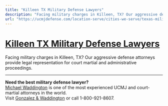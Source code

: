```yaml
---
title: "Killeen TX Military Defense Lawyers"
description: "Facing military charges in Killeen, TX? Our aggressive defense attorneys provide legal representation for court martial and administrative proceedings."
url: "https://ucmjdefense.com/location-serve/cities-we-serve/texas-military-defense-lawyers/killeen-tx-military-defense-lawyers.html"
---
```


# [Killeen TX Military Defense Lawyers](https://ucmjdefense.com/location-serve/cities-we-serve/texas-military-defense-lawyers/killeen-tx-military-defense-lawyers.html)

Facing military charges in Killeen, TX? Our aggressive defense attorneys provide legal representation for court martial and administrative proceedings.

---

**Need the best military defense lawyer?**  
[Michael Waddington](https://ucmjdefense.com/attorneys/michael-stewart-waddington-partner.html) is one of the most experienced UCMJ and court-martial attorneys in the world.  
Visit [Gonzalez & Waddington](https://ucmjdefense.com) or call 1-800-921-8607.
